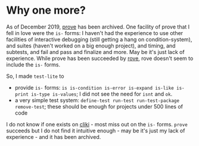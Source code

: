 # Why one more?

As of December 2019, [prove](https://github.com/fukamachi/prove) has been archived. One facility of prove that I fell in love were the `is-` forms: I haven't had the experience to use other facilities of interactive debugging (still getting a hang on condition-system), and suites (haven't worked on a big enough project),
and timing, and subtests, and fail and pass and finalize and more. May be it's just lack of experience. While prove has been succeeded by [rove](https://github.com/fukamachi/rove), rove doesn't seem to include the `is-` forms.

So, I made `test-lite` to 

- provide `is-` forms: `is is-condition is-error is-expand is-like is-print is-type is-values`; I did not see the need for `isnt` and `ok`.
- a very simple test system: `define-test run-test run-test-package remove-test`; these should be enough for projects under 500 lines of code

I do not know if one exists on [cliki](https://cliki.net/Test%20Framework) - most miss out on the `is-` forms. `prove` succeeds but I do not find it intuitive enough - may be it's just my lack of experience - and it has been archived.

